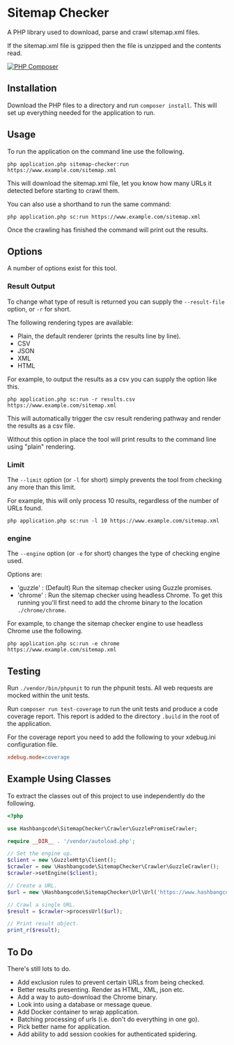 # Sitemap Checker

A PHP library used to download, parse and crawl sitemap.xml files.

If the sitemap.xml file is gzipped then the file is unzipped and the contents read.

[![PHP Composer](https://github.com/hashbangcode/sitemap_checker/actions/workflows/php.yml/badge.svg)](https://github.com/hashbangcode/sitemap_checker/actions/workflows/php.yml)

## Installation

Download the PHP files to a directory and run `composer install`. This will set up everything needed for the application to run.

## Usage

To run the application on the command line use the following.

`php application.php sitemap-checker:run https://www.example.com/sitemap.xml`

This will download the sitemap.xml file, let you know how many URLs it detected before starting to crawl them.

You can also use a shorthand to run the same command:

`php application.php sc:run https://www.example.com/sitemap.xml`

Once the crawling has finished the command will print out the results.

## Options

A number of options exist for this tool.

### Result Output

To change what type of result is returned you can supply the `--result-file` option, or `-r` for short.

The following rendering types are available:
- Plain, the default renderer (prints the results line by line).
- CSV
- JSON
- XML
- HTML

For example, to output the results as a csv you can supply the option like this. 

`php application.php sc:run -r results.csv https://www.example.com/sitemap.xml`

This will automatically trigger the csv result rendering pathway and render the results as a csv file.

Without this option in place the tool will print results to the command line using "plain" rendering.

### Limit

The `--limit` option (or `-l` for short) simply prevents the tool from checking any more than this limit. 

For example, this will only process 10 results, regardless of the number of URLs found.

`php application.php sc:run -l 10 https://www.example.com/sitemap.xml`

### engine

The `--engine` option (or `-e` for short) changes the type of checking engine used.

Options are:
- 'guzzle' : (Default) Run the sitemap checker using Guzzle promises.
- 'chrome' : Run the sitemap checker using headless Chrome. To get this running you'll first need to add the
chrome binary to the location `./chrome/chrome`.

For example, to change the sitemap checker engine to use headless Chrome use the following.

`php application.php sc:run -e chrome https://www.example.com/sitemap.xml`

## Testing

Run `./vendor/bin/phpunit` to run the phpunit tests. All web requests are mocked within the unit tests.

Run `composer run test-coverage` to run the unit tests and produce a code coverage report. This report is added to the directory `.build` in the root of the application.

For the coverage report you need to add the following to your xdebug.ini configuration file.

```ini
xdebug.mode=coverage
```

## Example Using Classes

To extract the classes out of this project to use independently do the following.

```php
<?php

use Hashbangcode\SitemapChecker\Crawler\GuzzlePromiseCrawler;

require __DIR__ . '/vendor/autoload.php';

// Set the engine up.
$client = new \GuzzleHttp\Client();
$crawler = new \Hashbangcode\SitemapChecker\Crawler\GuzzleCrawler();
$crawler->setEngine($client);

// Create a URL.
$url = new \Hashbangcode\SitemapChecker\Url\Url('https://www.hashbangcode.com/');

// Crawl a single URL.
$result = $crawler->processUrl($url);

// Print result object.
print_r($result);

```

## To Do

There's still lots to do.

- Add exclusion rules to prevent certain URLs from being checked.
- Better results presenting. Render as HTML, XML, json etc.
- Add a way to auto-download the Chrome binary.
- Look into using a database or message queue.
- Add Docker container to wrap application.
- Batching processing of urls (i.e. don't do everything in one go).
- Pick better name for application.
- Add ability to add session cookies for authenticated spidering.
